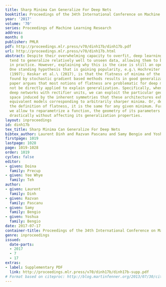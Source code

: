 ```yaml
---
title: Sharp Minima Can Generalize For Deep Nets
booktitle: Proceedings of the 34th International Conference on Machine Learning
year: '2017'
volume: '70'
series: Proceedings of Machine Learning Research
address: 
month: 0
publisher: PMLR
pdf: http://proceedings.mlr.press/v70/dinh17b/dinh17b.pdf
url: http://proceedings.mlr.press/v70/dinh17b.html
abstract: Despite their overwhelming capacity to overfit, deep learning architectures
  tend to generalize relatively well to unseen data, allowing them to be deployed
  in practice. However, explaining why this is the case is still an open area of research.
  One standing hypothesis that is gaining popularity, e.g.\ Hochreiter \& Schmidhuber
  (1997); Keskar et al.\ (2017), is that the flatness of minima of the loss function
  found by stochastic gradient based methods results in good generalization. This
  paper argues that most notions of flatness are problematic for deep models and can
  not be directly applied to explain generalization. Specifically, when focusing on
  deep networks with rectifier units, we can exploit the particular geometry of parameter
  space induced by the inherent symmetries that these architectures exhibit to build
  equivalent models corresponding to arbitrarily sharper minima. Or, depending on
  the definition of flatness, it is the same for any given minimum. Furthermore, if
  we allow to reparametrize a function, the geometry of its parameters can change
  drastically without affecting its generalization properties.
layout: inproceedings
id: dinh17b
tex_title: Sharp Minima Can Generalize For Deep Nets
bibtex_author: Laurent Dinh and Razvan Pascanu and Samy Bengio and Yoshua Bengio
firstpage: 1019
lastpage: 1028
page: 1019-1028
order: 1019
cycles: false
editor:
- given: Doina
  family: Precup
- given: Yee Whye
  family: Teh
author:
- given: Laurent
  family: Dinh
- given: Razvan
  family: Pascanu
- given: Samy
  family: Bengio
- given: Yoshua
  family: Bengio
date: 2017-07-17
container-title: Proceedings of the 34th International Conference on Machine Learning
genre: inproceedings
issued:
  date-parts:
  - 2017
  - 7
  - 17
extras:
- label: Supplementary PDF
  link: http://proceedings.mlr.press/v70/dinh17b/dinh17b-supp.pdf
# Format based on citeproc: http://blog.martinfenner.org/2013/07/30/citeproc-yaml-for-bibliographies/
---
```


